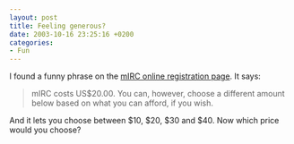 ```yaml
---
layout: post
title: Feeling generous?
date: 2003-10-16 23:25:16 +0200
categories:
- Fun
---
```

<p>I found a funny phrase on the <a title="mIRC Online Registration" href="https://www.regsoft.net/regsoft/order.php3?productid=36841">mIRC online registration page</a>. It says:</p>
<blockquote><p>mIRC costs US$20.00. You can, however, choose a different amount below based on what you can afford, if you wish.</p></blockquote>
<p>And it lets you choose between $10, $20, $30 and $40. Now which price would you choose?</p>
